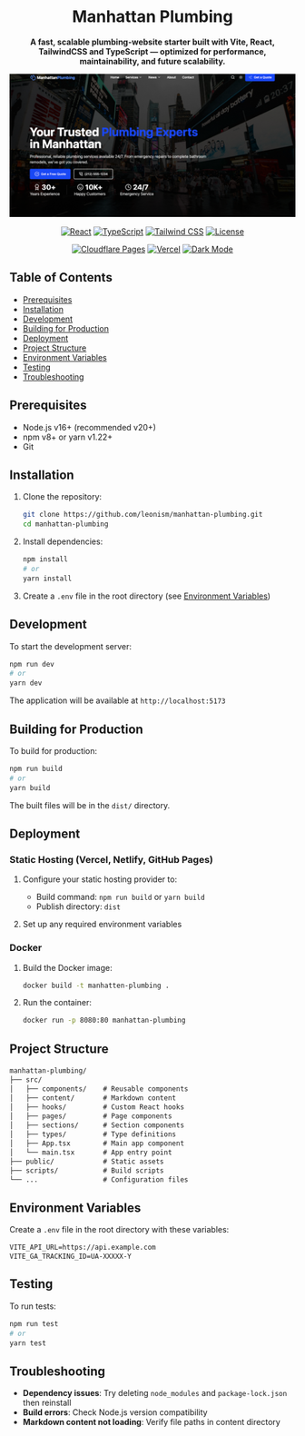 <div align="center">
  <h1>Manhattan Plumbing</h1>
  <p>
  <strong>A fast, scalable plumbing-website starter built with Vite, React, TailwindCSS and TypeScript — optimized for performance, maintainability, and future scalability.
  </strong>
  </p>

[![Manhattan Plumbing](manhattan-plumber.png 'A fast, scalable plumbing-website starter built with Vite, React, TailwindCSS and TypeScript — optimized for performance, maintainability, and future scalability.')](https://manhattan-plumbing.pages.dev/)

  [![React](https://img.shields.io/badge/React-18.3.1-FF5D01?style=flat&logo=react&logoColor=white)](https://react.dev)
  [![TypeScript](https://img.shields.io/badge/TypeScript-5.0+-3178C6?style=flat&logo=typescript&logoColor=white)](https://www.typescriptlang.org/)
  [![Tailwind CSS](https://img.shields.io/badge/Tailwind_CSS-3.4.17-38B2AC?style=flat&logo=tailwind-css&logoColor=white)](https://tailwindcss.com)
  [![License](https://img.shields.io/badge/License-ISC-blue.svg)](LICENSE)

  <!-- Additional new badges below -->
  [![Cloudflare Pages](https://img.shields.io/badge/Deployed%20on-Cloudflare_Pages-F38020?style=flat&logo=cloudflare&logoColor=white)](https://pages.cloudflare.com/)
  [![Vercel](https://img.shields.io/badge/Preview-Vercel-000000?style=flat&logo=vercel&logoColor=white)](https://vercel.com/)
  [![Dark Mode](https://img.shields.io/badge/Dark_Mode-Enabled-000000?style=flat)](#)
</div>

## Table of Contents

- [Prerequisites](#prerequisites)
- [Installation](#installation)
- [Development](#development)
- [Building for Production](#building-for-production)
- [Deployment](#deployment)
- [Project Structure](#project-structure)
- [Environment Variables](#environment-variables)
- [Testing](#testing)
- [Troubleshooting](#troubleshooting)

## Prerequisites

- Node.js v16+ (recommended v20+)
- npm v8+ or yarn v1.22+
- Git

## Installation

1. Clone the repository:

   ```bash
   git clone https://github.com/leonism/manhattan-plumbing.git
   cd manhattan-plumbing
   ```

2. Install dependencies:

   ```bash
   npm install
   # or
   yarn install
   ```

3. Create a `.env` file in the root directory (see [Environment Variables](#environment-variables))

## Development

To start the development server:

```bash
npm run dev
# or
yarn dev
```

The application will be available at `http://localhost:5173`

## Building for Production

To build for production:

```bash
npm run build
# or
yarn build
```

The built files will be in the `dist/` directory.

## Deployment

### Static Hosting (Vercel, Netlify, GitHub Pages)

1. Configure your static hosting provider to:

   - Build command: `npm run build` or `yarn build`
   - Publish directory: `dist`

2. Set up any required environment variables

### Docker

1. Build the Docker image:

   ```bash
   docker build -t manhatten-plumbing .
   ```

2. Run the container:
   ```bash
   docker run -p 8080:80 manhattan-plumbing
   ```

## Project Structure

```
manhattan-plumbing/
├── src/
│   ├── components/    # Reusable components
│   ├── content/       # Markdown content
│   ├── hooks/         # Custom React hooks
│   ├── pages/         # Page components
│   ├── sections/      # Section components
│   ├── types/         # Type definitions
│   ├── App.tsx        # Main app component
│   └── main.tsx       # App entry point
├── public/            # Static assets
├── scripts/           # Build scripts
└── ...                # Configuration files
```

## Environment Variables

Create a `.env` file in the root directory with these variables:

```
VITE_API_URL=https://api.example.com
VITE_GA_TRACKING_ID=UA-XXXXX-Y
```

## Testing

To run tests:

```bash
npm run test
# or
yarn test
```

## Troubleshooting

- **Dependency issues**: Try deleting `node_modules` and `package-lock.json` then reinstall
- **Build errors**: Check Node.js version compatibility
- **Markdown content not loading**: Verify file paths in content directory
